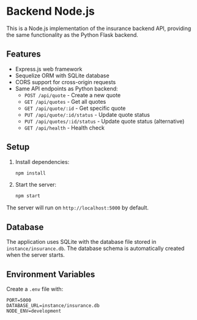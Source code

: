 # Backend Node.js

This is a Node.js implementation of the insurance backend API, providing the same functionality as the Python Flask backend.

## Features

- Express.js web framework
- Sequelize ORM with SQLite database
- CORS support for cross-origin requests
- Same API endpoints as Python backend:
  - `POST /api/quote` - Create a new quote
  - `GET /api/quotes` - Get all quotes
  - `GET /api/quote/:id` - Get specific quote
  - `PUT /api/quote/:id/status` - Update quote status
  - `PUT /api/quotes/:id/status` - Update quote status (alternative)
  - `GET /api/health` - Health check

## Setup

1. Install dependencies:
   ```bash
   npm install
   ```

2. Start the server:
   ```bash
   npm start
   ```

The server will run on `http://localhost:5000` by default.

## Database

The application uses SQLite with the database file stored in `instance/insurance.db`. The database schema is automatically created when the server starts.

## Environment Variables

Create a `.env` file with:
```
PORT=5000
DATABASE_URL=instance/insurance.db
NODE_ENV=development
```
